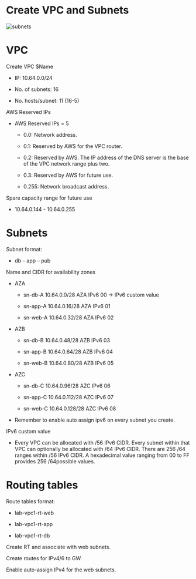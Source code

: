 # Create VPC and Subnets

![subnets](https://github.com/DanKolev/aws_wordpress_manual_build/blob/main/data/1.vpc_subnets/vpc_with_subnets.png)


# VPC 

Create VPC $Name

- IP: 10.64.0.0/24

- No. of subnets:   16

- No. hosts/subnet: 11 (16-5)



AWS Reserved IPs

- AWS Reserved IPs = 5

  - 0.0: Network address.

  - 0.1: Reserved by AWS for the VPC router.

  - 0.2: Reserved by AWS. The IP address of the DNS server is the base of the VPC network range plus two.

  - 0.3: Reserved by AWS for future use.

  - 0.255: Network broadcast address.


Spare capacity range for future use
- 10.64.0.144 - 10.64.0.255

# Subnets

Subnet format: 

- db – app – pub

Name and CIDR for availability zones

- AZA

  - sn-db-A 10.64.0.0/28 AZA IPv6 00 → IPv6 custom value

  - sn-app-A 10.64.0.16/28 AZA IPv6 01

  - sn-web-A 10.64.0.32/28 AZA IPv6 02


- AZB

  - sn-db-B 10.64.0.48/28 AZB IPv6 03

  - sn-app-B 10.64.0.64/28 AZB IPv6 04

  - sn-web-B 10.64.0.80/28 AZB IPv6 05


- AZC

  - sn-db-C 10.64.0.96/28 AZC IPv6 06

  - sn-app-C 10.64.0.112/28 AZC IPv6 07

  - sn-web-C 10.64.0.128/28 AZC IPv6 08


- Remember to enable auto assign ipv6 on every subnet you create.

IPv6 custom value

- Every VPC can be allocated with  /56 IPv6 CIDR. Every subnet within that VPC can optionally be allocated with /64 IPv6 CIDR. There are 256 /64 ranges within /56 
IPv6 CIDR. A hexadecimal value ranging from 00 to FF provides 256 /64possible values.

# Routing tables

Route tables format:

- lab-vpc1-rt-web

- lab-vpc1-rt-app

- lab-vpc1-rt-db

Create RT and associate with web subnets.

Create routes for IPv4/6 to GW.

Enable auto-assign IPv4 for the web subnets.






